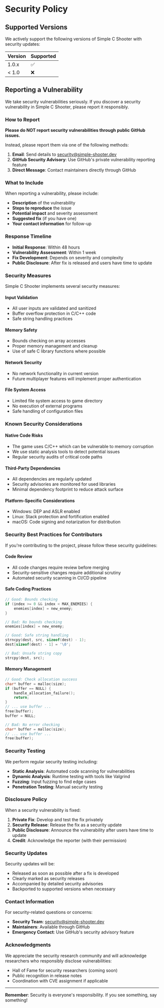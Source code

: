 # Security Policy

## Supported Versions

We actively support the following versions of Simple C Shooter with security updates:

| Version | Supported          |
| ------- | ------------------ |
| 1.0.x   | :white_check_mark: |
| < 1.0   | :x:                |

## Reporting a Vulnerability

We take security vulnerabilities seriously. If you discover a security vulnerability in Simple C Shooter, please report it responsibly.

### How to Report

**Please do NOT report security vulnerabilities through public GitHub issues.**

Instead, please report them via one of the following methods:

1. **Email**: Send details to security@simple-shooter.dev
2. **GitHub Security Advisory**: Use GitHub's private vulnerability reporting feature
3. **Direct Message**: Contact maintainers directly through GitHub

### What to Include

When reporting a vulnerability, please include:

- **Description** of the vulnerability
- **Steps to reproduce** the issue
- **Potential impact** and severity assessment
- **Suggested fix** (if you have one)
- **Your contact information** for follow-up

### Response Timeline

- **Initial Response**: Within 48 hours
- **Vulnerability Assessment**: Within 1 week
- **Fix Development**: Depends on severity and complexity
- **Public Disclosure**: After fix is released and users have time to update

### Security Measures

Simple C Shooter implements several security measures:

#### Input Validation
- All user inputs are validated and sanitized
- Buffer overflow protection in C/C++ code
- Safe string handling practices

#### Memory Safety
- Bounds checking on array accesses
- Proper memory management and cleanup
- Use of safe C library functions where possible

#### Network Security
- No network functionality in current version
- Future multiplayer features will implement proper authentication

#### File System Access
- Limited file system access to game directory
- No execution of external programs
- Safe handling of configuration files

### Known Security Considerations

#### Native Code Risks
- The game uses C/C++ which can be vulnerable to memory corruption
- We use static analysis tools to detect potential issues
- Regular security audits of critical code paths

#### Third-Party Dependencies
- All dependencies are regularly updated
- Security advisories are monitored for used libraries
- Minimal dependency footprint to reduce attack surface

#### Platform-Specific Considerations
- Windows: DEP and ASLR enabled
- Linux: Stack protection and fortification enabled
- macOS: Code signing and notarization for distribution

### Security Best Practices for Contributors

If you're contributing to the project, please follow these security guidelines:

#### Code Review
- All code changes require review before merging
- Security-sensitive changes require additional scrutiny
- Automated security scanning in CI/CD pipeline

#### Safe Coding Practices
```c
// Good: Bounds checking
if (index >= 0 && index < MAX_ENEMIES) {
    enemies[index] = new_enemy;
}

// Bad: No bounds checking
enemies[index] = new_enemy;
```

```c
// Good: Safe string handling
strncpy(dest, src, sizeof(dest) - 1);
dest[sizeof(dest) - 1] = '\0';

// Bad: Unsafe string copy
strcpy(dest, src);
```

#### Memory Management
```c
// Good: Check allocation success
char* buffer = malloc(size);
if (buffer == NULL) {
    handle_allocation_failure();
    return;
}
// ... use buffer ...
free(buffer);
buffer = NULL;

// Bad: No error checking
char* buffer = malloc(size);
// ... use buffer ...
free(buffer);
```

### Security Testing

We perform regular security testing including:

- **Static Analysis**: Automated code scanning for vulnerabilities
- **Dynamic Analysis**: Runtime testing with tools like Valgrind
- **Fuzzing**: Input fuzzing to find edge cases
- **Penetration Testing**: Manual security testing

### Disclosure Policy

When a security vulnerability is fixed:

1. **Private Fix**: Develop and test the fix privately
2. **Security Release**: Release the fix as a security update
3. **Public Disclosure**: Announce the vulnerability after users have time to update
4. **Credit**: Acknowledge the reporter (with their permission)

### Security Updates

Security updates will be:
- Released as soon as possible after a fix is developed
- Clearly marked as security releases
- Accompanied by detailed security advisories
- Backported to supported versions when necessary

### Contact Information

For security-related questions or concerns:
- **Security Team**: security@simple-shooter.dev
- **Maintainers**: Available through GitHub
- **Emergency Contact**: Use GitHub's security advisory feature

### Acknowledgments

We appreciate the security research community and will acknowledge researchers who responsibly disclose vulnerabilities:

- Hall of Fame for security researchers (coming soon)
- Public recognition in release notes
- Coordination with CVE assignment if applicable

---

**Remember**: Security is everyone's responsibility. If you see something, say something!